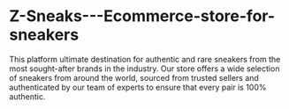 # Z-Sneaks---Ecommerce-store-for-sneakers
This platform ultimate destination for authentic and rare sneakers from the most sought-after brands in the industry. Our store offers a wide selection of sneakers from around the world, sourced from trusted sellers and authenticated by our team of experts to ensure that every pair is 100% authentic.
